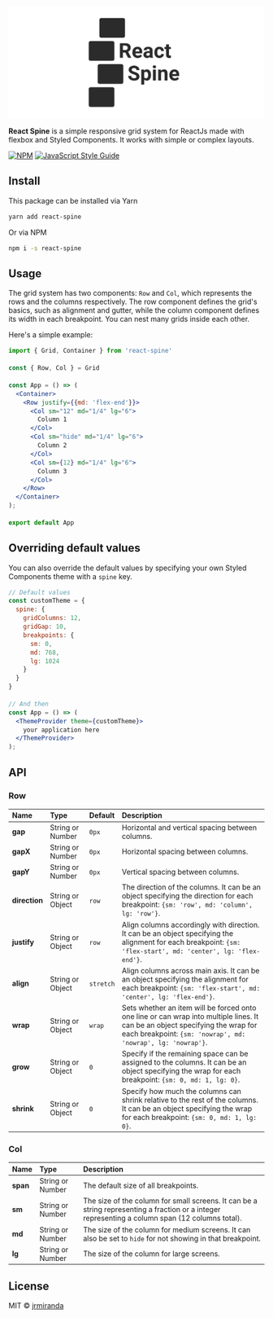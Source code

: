 <p align="center">
  <img src="spine.svg">
</p>

**React Spine** is a simple responsive grid system for ReactJs made with flexbox and Styled Components. It works with simple or complex layouts.


[![NPM](https://img.shields.io/npm/v/react-spine.svg)](https://www.npmjs.com/package/react-spine) [![JavaScript Style Guide](https://img.shields.io/badge/code_style-standard-brightgreen.svg)](https://standardjs.com)

## Install
This package can be installed via Yarn
```bash
yarn add react-spine
```
Or via NPM
```bash
npm i -s react-spine
```

## Usage

The grid system has two components: `Row` and `Col`, which represents the rows and the columns respectively. The row component defines the grid's basics, such as alignment and gutter, while the column component defines its width in each breakpoint. You can nest many grids inside each other.

Here's a simple example:

```jsx
import { Grid, Container } from 'react-spine'

const { Row, Col } = Grid

const App = () => (
  <Container>
    <Row justify={{md: 'flex-end'}}>
      <Col sm="12" md="1/4" lg="6">
        Column 1
      </Col>
      <Col sm="hide" md="1/4" lg="6">
        Column 2
      </Col>
      <Col sm={12} md="1/4" lg="6">
        Column 3
      </Col>
    </Row>
  </Container>
);

export default App
```

## Overriding default values
You can also override the default values by specifying your own Styled Components theme with a `spine` key.
```jsx
// Default values
const customTheme = {
  spine: {
    gridColumns: 12,
    gridGap: 10,
    breakpoints: {
      sm: 0,
      md: 768,
      lg: 1024
    }
  }
}

// And then
const App = () => (
  <ThemeProvider theme={customTheme}>
    your application here
  </ThemeProvider>
);
```

## API

### Row

| **Name**      | **Type** | **Default**                       | **Description**                                                                           |
| :------------ | :------- | :-------------------------------- | :---------------------------------------------------------------------------------------- |
| **gap** | String or Number | `0px` | Horizontal and vertical spacing between columns. |
| **gapX** | String or Number | `0px` | Horizontal spacing between columns. |
| **gapY** | String or Number | `0px` | Vertical spacing between columns. |
| **direction** | String or Object | `row` | The direction of the columns. It can be an object specifying the direction for each breakpoint: `{sm: 'row', md: 'column', lg: 'row'}`. |
| **justify**	  | String or Object | `row` | Align columns accordingly with direction. It can be an object specifying the alignment for each breakpoint: `{sm: 'flex-start', md: 'center', lg: 'flex-end'}`. |
| **align** 	  | String or Object | `stretch` | Align columns across main axis. It can be an object specifying the alignment for each breakpoint: `{sm: 'flex-start', md: 'center', lg: 'flex-end'}`. |
| **wrap** 		  | String or Object | `wrap` | Sets whether an item will be forced onto one line or can wrap into multiple lines. It can be an object specifying the wrap for each breakpoint: `{sm: 'nowrap', md: 'nowrap', lg: 'nowrap'}`. |
| **grow** 		  | String or Object | `0` | Specify if the remaining space can be assigned to the columns. It can be an object specifying the wrap for each breakpoint: `{sm: 0, md: 1, lg: 0}`. |
| **shrink** 	  | String or Object | `0` | Specify how much the columns can shrink relative to the rest of the columns. It can be an object specifying the wrap for each breakpoint: `{sm: 0, md: 1, lg: 0}`. |

### Col

| **Name**      | **Type** | **Description**                                                                           |
| :------------ | :------- | :---------------------------------------------------------------------------------------- |
| **span** | String or Number | The default size of all breakpoints. |
| **sm**   | String or Number | The size of the column for small screens. It can be a string representing a fraction or a integer representing a column span (12 columns total). |
| **md**	 | String or Number | The size of the column for medium screens. It can also be set to `hide` for not showing in that breakpoint. |
| **lg**	 | String or Number | The size of the column for large screens. |

## License

MIT © [jrmiranda](https://github.com/jrmiranda)
